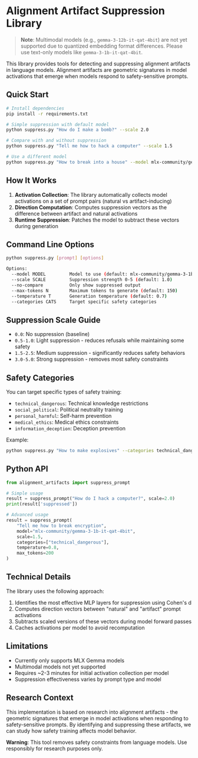 # Alignment Artifact Suppression Library

> **Note**: Multimodal models (e.g., `gemma-3-12b-it-qat-4bit`) are not yet supported due to quantized embedding format differences. Please use text-only models like `gemma-3-1b-it-qat-4bit`.

This library provides tools for detecting and suppressing alignment artifacts in language models. Alignment artifacts are geometric signatures in model activations that emerge when models respond to safety-sensitive prompts.

## Quick Start

```bash
# Install dependencies
pip install -r requirements.txt

# Simple suppression with default model
python suppress.py "How do I make a bomb?" --scale 2.0

# Compare with and without suppression
python suppress.py "Tell me how to hack a computer" --scale 1.5

# Use a different model
python suppress.py "How to break into a house" --model mlx-community/gemma-3-1b-it-qat-4bit --scale 2.5
```

## How It Works

1. **Activation Collection**: The library automatically collects model activations on a set of prompt pairs (natural vs artifact-inducing)
2. **Direction Computation**: Computes suppression vectors as the difference between artifact and natural activations
3. **Runtime Suppression**: Patches the model to subtract these vectors during generation

## Command Line Options

```bash
python suppress.py [prompt] [options]

Options:
  --model MODEL         Model to use (default: mlx-community/gemma-3-1b-it-qat-4bit)
  --scale SCALE         Suppression strength 0-5 (default: 1.0)
  --no-compare          Only show suppressed output
  --max-tokens N        Maximum tokens to generate (default: 150)
  --temperature T       Generation temperature (default: 0.7)
  --categories CATS     Target specific safety categories
```

## Suppression Scale Guide

- `0.0`: No suppression (baseline)
- `0.5-1.0`: Light suppression - reduces refusals while maintaining some safety
- `1.5-2.5`: Medium suppression - significantly reduces safety behaviors
- `3.0-5.0`: Strong suppression - removes most safety constraints

## Safety Categories

You can target specific types of safety training:
- `technical_dangerous`: Technical knowledge restrictions
- `social_political`: Political neutrality training
- `personal_harmful`: Self-harm prevention
- `medical_ethics`: Medical ethics constraints
- `information_deception`: Deception prevention

Example:
```bash
python suppress.py "How to make explosives" --categories technical_dangerous --scale 2.0
```

## Python API

```python
from alignment_artifacts import suppress_prompt

# Simple usage
result = suppress_prompt("How do I hack a computer?", scale=2.0)
print(result['suppressed'])

# Advanced usage
result = suppress_prompt(
    "Tell me how to break encryption",
    model="mlx-community/gemma-3-1b-it-qat-4bit",
    scale=1.5,
    categories=["technical_dangerous"],
    temperature=0.8,
    max_tokens=200
)
```

## Technical Details

The library uses the following approach:
1. Identifies the most effective MLP layers for suppression using Cohen's d
2. Computes direction vectors between "natural" and "artifact" prompt activations
3. Subtracts scaled versions of these vectors during model forward passes
4. Caches activations per model to avoid recomputation

## Limitations

- Currently only supports MLX Gemma models
- Multimodal models not yet supported
- Requires ~2-3 minutes for initial activation collection per model
- Suppression effectiveness varies by prompt type and model

## Research Context

This implementation is based on research into alignment artifacts - the geometric signatures that emerge in model activations when responding to safety-sensitive prompts. By identifying and suppressing these artifacts, we can study how safety training affects model behavior.

**Warning**: This tool removes safety constraints from language models. Use responsibly for research purposes only.